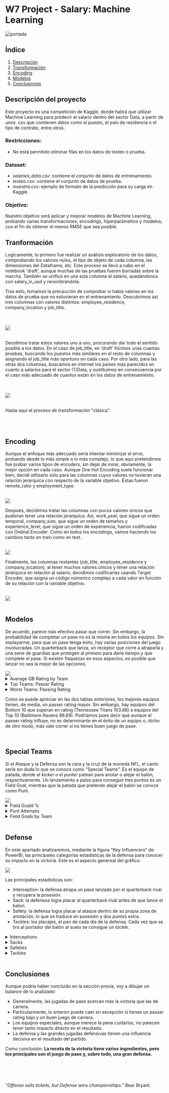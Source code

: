 # W7 Project - Salary: Machine Learning

![portada](https://github.com/CharlyKill7/Salary-Machine-Learning/blob/main/img/money.png)

## Índice

1. [Descripción](#descripción)
2. [Transformación](#transformacion)
3. [Encoding](#encoding)
4. [Modelos](#modelos)
5. [Conclusiones](#conclusion)


<a name="descripción"/>

## Descripción del proyecto

Este proyecto es una competición de Kaggle, donde habrá que utilizar Machine Learning para predecir el salario dentro del sector Data, a partir de unos .csv que contienen datos como el puesto, el país de residencia o el tipo de contrato, entre otros. 

### Restricciones:
- No está permitido eliminar filas en los datos de testeo o prueba.

### Dataset:
- <em>salaries_data.csv</em>: contiene el conjunto de datos de entrenamiento.
- <em>testeo.csv</em>: contiene el conjunto de datos de prueba.
- <em>muestra.csv</em>: ejemplo de formato de la predicción para su carga en Kaggle.

### Objetivo:
 
Nuestro objetivo será aplicar y mejorar modelos de Machine Learning, probando varias transformaciones, encodings, hiperparámetros y modelos, con el fin de obtener el menos RMSE que sea posible.

 
 <a name="transformacion"/>
 
## Tranformación

Logicamente, lo primero fue realizar un análisis exploratorio de los datos, comprobando los valores nulos, el tipo de objeto de cada columna, las dimensiones del Dataframe, etc. Este proceso se llevó a cabo en el notebook 'draft', aunque muchas de las pruebas fueron borradas sobre la marcha. También se unificó en una sola columna el salario, quedándonos con salary_in_usd y renombrándola.

Tras esto, tomamos la precaución de comprobar si había valores en los datos de prueba que no estuvieran en el entrenamiento. Descubrimos así tres columnas con valores distintos: employee_residence, company_location y job_title.

<br>
<br>

<img src="https://github.com/CharlyKill7/Salary-Machine-Learning/blob/main/img/tra_1.png" />

<br>
<br>

Decidimos tratar estos valores uno a uno, procurando dar todo el sentido posible a los datos. En el caso de job_title, en 'draft' hicimos unas cuantas pruebas, buscando los puestos más similares en el resto de columnas y asignando el job_title más oportuno en cada caso. Por otro lado, para las otras dos columnas, buscamos en internet los paises más parecidos en cuanto a salarios para el sector IT/Data, y sustituimos en consecuencia por el caso más adecuado de cuantos están en los datos de entrenamiento.

<br>
<br>

<img src="https://github.com/CharlyKill7/Salary-Machine-Learning/blob/main/img/tra_2.png" />

<br>
<br>

Hasta aquí el proceso de transformación "clásica".

<br>
<br>

 <a name="encoding"/>
 
## Encoding

Aunque el enfoque más adecuado sería intentar minimizar el error, probando desde lo más simple a lo más complejo, lo que aquí pretendimos fue probar varios tipos de encoders, sin dejar de mirar, obviamente, la mejor opción en cada caso. Aunque One Hot Encoding suele funcionar bien, decidí utilizarlo sólo para las columnas cuyos valores no tuvieran una relación jerarquica con respecto de la variable objetivo. Éstas fueron remote_ratio y employment_type.

<br>

<img src="https://github.com/CharlyKill7/Salary-Machine-Learning/blob/main/img/one_hot.png" />

<br>

Después, decidimos tratar las columnas con pocos valores únicos que pudieran tener una relación jerarquica. Así, work_year, que sigue un orden temporal, company_size, que sigue un orden de tamaños y experience_level, que sigue un orden de experiencia, fueron codificadas con Ordinal Encoder. Como en todos los encodings, vamos haciendo los cambios tanto en train como en test.

<br>

<img src="https://github.com/CharlyKill7/Salary-Machine-Learning/blob/main/img/ordinal.png" />

<br>

Finalmente, las columnas restantes (job_title, employee_residence y company_location), al tener muchos valores únicos y tener una relación jerárquica en relación al salario, decidimos codificarlas usando Target Encoder, que asigna un código númerico complejo a cada valor en función de su relación con la variable objetivo.

<br>

<img src="https://github.com/CharlyKill7/Salary-Machine-Learning/blob/main/img/target.png" />

<br>
<br>

<a name="modelos"/>

## Modelos

De acuerdo, parece más efectivo pasar que correr. Sin embargo, la probabilidad de completar un pase no es la misma en todos los equipos. Sin explayarme, para que un pase tenga éxito, hay varias posiciones del juego involucradas. Un quarterback que lanza, un receptor que corre a atraparla y una serie de guardias que protegen al primero para darle tiempo y que complete el pase. Si existen flaquezas en esos aspectos, es posible que lanzar no sea la mejor de las opciones.

<img src="https://github.com/CharlyKill7/NFL-Success_Visualization/blob/main/images/pass_ratings.png" />

<details>
<summary>Average QB Rating by Team</summary>
<br>

 ![qb_rat](https://github.com/CharlyKill7/NFL-Success_Visualization/blob/main/images/qb_rat.png)
	
En este diagrama de barras vemos el "passer rating" medio por equipo, en función de si ganaron o no. Como ya aventuramos, parece que los mejores equipos de la liga están arriba en este gráfico, aunque hay excepciones que vale la pena mencionar. Baltimore Ravens, sexto equipo más exitoso del periodo estudiado, se encuentra entre los últimos en "passer rating". Pero, si echamos un vistazo a las tablas de la sección anterior, vemos que lo compensan con un número mayor de carreras, donde son más efectivos.

Otro caso interesante es el de Green Bay Packers, que supera con holgura a los mismísimos Patriots en este apartado. Esto se debe a la presencia de Aaron Rodgers, uno de los mejores QBs del siglo XXI. Como los Saints de Drew Brees, vuelcan su juega en el pase, y eso les hace ser más efectivos en general. 

</details>

<details>
<summary>Top Teams: Passer Rating</summary>
<br>

 ![top_rat](https://github.com/CharlyKill7/NFL-Success_Visualization/blob/main/images/top_rat.png)

</details>

<details>
<summary>Worst Teams: Passing Rating</summary>
<br>

![worst_rat](https://github.com/CharlyKill7/NFL-Success_Visualization/blob/main/images/worst_rat.png)

</details>
	
Como se puede apreciar en las dos tablas anteriores, los mejores equipos tienen, de media, un passer rating mayor. Sin embargo, hay equipos del Bottom 10 que superan en rating (Tennessee Titans 103.88) a equipos del Top 10 (Baltimore Ravens 96.69). Podríamos pues decir que aunque el passer rating influye, no es determinante en el éxito de un equipo o, dicho de otro modo, más vale correr si no tienes buen juego de pase. 

<br>

<a name="special"/>

## Special Teams
	
Si el Ataque y la Defensa son la cara y la cruz de la moneda NFL, el canto sería sin duda lo que se conoce como "Special Teams". Es el equipo de patada, donde el <em>kicker</em> o el <em>punter</em> patean para anotar o alejar el balón, respectivamente. Un lanzamiento a palos para conseguir tres puntos es un Field Goal, mientras que la patada que pretende alejar el balón se conoce como Punt. 

<img src="https://github.com/CharlyKill7/NFL-Success_Visualization/blob/main/images/spe_teams.png" />

<details>
<summary>Field Goald %</summary>
<br>

 ![fg](https://github.com/CharlyKill7/NFL-Success_Visualization/blob/main/images/fg.png)
	
Como vemos en el "Pie Chart", el porcentaje de acierto del Field Goal es mayor cuando se gana, aunque la diferencia no parece demasiado significativa. Esto se confirma con la gráfica inferior, donde podemos apreciar que las curvas son similares para diferencias de anotación muy amplias. Un mayor % de acierto es recomendable pero no decisivo para la victoria.

</details>

<details>
<summary>Punt Attempts</summary>
<br>

 ![punt](https://github.com/CharlyKill7/NFL-Success_Visualization/blob/main/images/punt.png)

Con los punt sucede más o menos lo mismo, puesto que el número de intentos es similar entre victorias y derrotas, y las gráficas son prácticamente paralelas para niveles de puntuación muy dispar. 

</details>

<details>
<summary>Field Goals by Team</summary>
<br>

![fg_teams](https://github.com/CharlyKill7/NFL-Success_Visualization/blob/main/images/fg_teams.png)

No obstante, en este último "Treemap" podemos observar (que no interactuar, para eso descargar y entrar en el archivo .pbix) que entre los equipos que más FGs anotan están la mayoría de conjuntos punteros de la liga, como los Patriots, los Seahawks o los Ravens. Es decir, tienen cierto peso específico en la victoria que sería un error desdeñar. 

</details>	

<br>
	
<a name="defense"/>

## Defense
	
En este apartado analizaremos, mediante la figura "Key Influencers" de PowerBI, las principales categorías estadísticas de la defensa para conocer su impacto en la victoria. Este es el aspecto genereal del gráfico:

<img src="https://github.com/CharlyKill7/NFL-Success_Visualization/blob/main/images/key1.png" />
	
Las principales estadísticas son:
- Interception: la defensa atrapa un pase lanzado por el quarterback rival y recupera la posesión. 
- Sack: la defenesa logra placar al quarterback rival antes de que lance el balon. 
- Safety: la defensa logra placar al ataque dentro de su propia zona de anotación, lo que se traduce en posesión y dos puntos extra. 
- Tackles: los placajes, el pan de cada día de la defensa. Cada vez que se tira al portador del balón al suelo se consigue un <em>tackle</em>.

<details>
<summary>Interceptions</summary>
<br>

 ![key1](https://github.com/CharlyKill7/NFL-Success_Visualization/blob/main/images/key1.png)

Cuando hay una intercepción (0.99 para ser exactos), la probabilidad de victoria se multiplica por 2,5 para el equipo que la consigue. A medida que aumenta el número, la victoria es cada vez más probable. 

</details>

<details>
<summary>Sacks</summary>
<br>

 ![key2](https://github.com/CharlyKill7/NFL-Success_Visualization/blob/main/images/key2.png)
	
Lo mismos sucede con los sacks, aunque no sean tan decisivos. Como vemos, la probabilidad de victoria es verdaderamente alta cuando la defensa consigue alcanzar al qb rival en cuatro o más ocasiones.  

</details>

<details>
<summary>Safeties</summary>
<br>

 ![key3](https://github.com/CharlyKill7/NFL-Success_Visualization/blob/main/images/key3.png)

En cuanto a los safeties, más de lo mismo. Conseguir al menos uno significa más opciones de llevarte la victoria. Es importante mencionar que lograrlo es algo relativamente raro y, por tanto, es un factor psicológico a considerar, pues que te hagan un "safety" suele desmoralizar al equipo.

</details>

<details>
<summary>Tackles</summary>
<br>

 ![key4](https://github.com/CharlyKill7/NFL-Success_Visualization/blob/main/images/key4.png)

Aquí, sin embargo, nos encontramos con la primera estadística defensiva que parece que, al aumentar, conlleva una menor probablidad de victoria. Esto es algo lógico, si entendemos que, cuanto más ataca el rival, más placajes tendrás que hacer. De hecho, el gráfico no deja dudas: cuantos menos placajes tengas que hacer por partido, más probable será ganarlo.

</details>

<br>		
<a name="conclusion"/>

## Conclusiones

Aunque podría haber concluido en la sección previa, voy a dibujar un balance de lo analizado:

- Generalmente, las jugadas de pase acercan más la victoria que las de carrera.
- Particularmente, lo anterior puede caer en excepción si tienes un passer rating bajo y un buen juego de carrera.
- Los equipos especiales, aunque merece la pena cuidarlos, no parecen tener tanto impacto directo en el resultado.
- La defensa y las grandes jugadas defensivas tienen una influencia decisiva en el resultado del partido. 
	
Como conclusión: 
<strong>La receta de la victoria tiene varios ingredientes, pero los principales son el juego de pase y, sobre todo, una gran defensa.</strong>
	
<br>
<br>
<br>
<br>
					<em>"Offense sells tickets, but Defense wins championships."</em> Bear Bryant.
	
<br>
<br>
